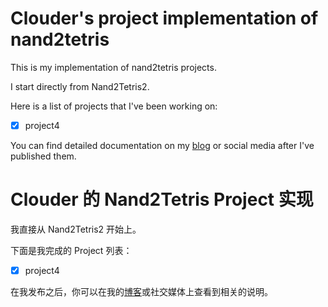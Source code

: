 # Clouder's project implementation of nand2tetris

This is my implementation of nand2tetris projects.

I start directly from Nand2Tetris2.

Here is a list of projects that I've been working on:

- [x] project4

You can find detailed documentation on my [blog](https://www.codein.icu) or social media after I've published them.

# Clouder 的 Nand2Tetris Project 实现

我直接从 Nand2Tetris2 开始上。

下面是我完成的 Project 列表：

- [x] project4

在我发布之后，你可以在我的[博客](https://www.codein.icu)或社交媒体上查看到相关的说明。
